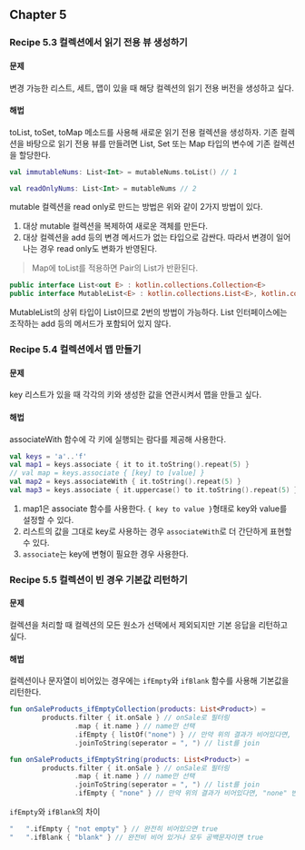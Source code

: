 ## Chapter 5
### Recipe 5.3 컬렉션에서 읽기 전용 뷰 생성하기
#### 문제
변경 가능한 리스트, 세트, 맵이 있을 때 해당 컬렉션의 읽기 전용 버전을 생성하고 싶다.
#### 해법
toList, toSet, toMap 메소드를 사용해 새로운 읽기 전용 컬렉션을 생성하자.
기존 컬렉션을 바탕으로 읽기 전용 뷰를 만들려면 List, Set 또는 Map 타입의 변수에 기존 컬렉션을 할당한다.

```kotlin
val immutableNums: List<Int> = mutableNums.toList() // 1

val readOnlyNums: List<Int> = mutableNums // 2
```
mutable 컬렉션을 read only로 만드는 방법은 위와 같이 2가지 방법이 있다.
1. 대상 mutable 컬렉션을 복제하여 새로운 객체를 만든다.
2. 대상 컬렉션을 add 등의 변경 메서드가 없는 타입으로 감싼다. 따라서 변경이 일어나는 경우 read only도 변화가 반영된다.

>Map에 toList를 적용하면 Pair의 List가 반환된다.

```kotlin
public interface List<out E> : kotlin.collections.Collection<E>
public interface MutableList<E> : kotlin.collections.List<E>, kotlin.collections.MutableCollection<E>
```
MutableList의 상위 타입이 List이므로 2번의 방법이 가능하다. List 인터페이스에는 조작하는 add 등의 메서드가 포함되어 있지 않다.

### Recipe 5.4 컬렉션에서 맵 만들기
#### 문제
key 리스트가 있을 때 각각의 키와 생성한 값을 연관시켜서 맵을 만들고 싶다.
#### 해법
associateWith 함수에 각 키에 실행되는 람다를 제공해 사용한다.

```kotlin
val keys = 'a'..'f'
val map1 = keys.associate { it to it.toString().repeat(5) }
// val map = keys.associate { [key] to [value] }
val map2 = keys.associateWith { it.toString().repeat(5) }
val map3 = keys.associate { it.uppercase() to it.toString().repeat(5) }
```

1. map1은 associate 함수를 사용한다. `{ key to value }`형태로 key와 value를 설정할 수 있다.
2. 리스트의 값을 그대로 key로 사용하는 경우 `associateWith`로 더 간단하게 표현할 수 있다.
3. `associate`는 key에 변형이 필요한 경우 사용한다.

### Recipe 5.5 컬렉션이 빈 경우 기본값 리턴하기
#### 문제
컬렉션을 처리할 때 컬렉션의 모든 원소가 선택에서 제외되지만 기본 응답을 리턴하고 싶다.
#### 해법
컬렉션이나 문자열이 비어있는 경우에는 `ifEmpty`와 `ifBlank` 함수를 사용해 기본값을 리턴한다.

```kotlin
fun onSaleProducts_ifEmptyCollection(products: List<Product>) =
        products.filter { it.onSale } // onSale로 필터링
                .map { it.name } // name만 선택
                .ifEmpty { listOf("none") } // 만약 위의 결과가 비어있다면, listOf("none") 반환
                .joinToString(seperator = ", ") // list를 join

fun onSaleProducts_ifEmptyString(products: List<Product>) =
        products.filter { it.onSale } // onSale로 필터링
                .map { it.name } // name만 선택
                .joinToString(seperator = ", ") // list를 join
                .ifEmpty { "none" } // 만약 위의 결과가 비어있다면, "none" 반환
```
`ifEmpty`와 `ifBlank`의 차이
```kotlin
"   ".ifEmpty { "not empty" } // 완전히 비어있으면 true
"   ".ifBlank { "blank" } // 완전비 비어 있거나 모두 공백문자이면 true
```
